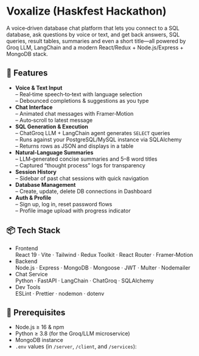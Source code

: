 # Voxalize (Haskfest Hackathon)

A voice‑driven database chat platform that lets you connect to a SQL database, ask questions by voice or text, and get back answers, SQL queries, result tables, summaries and even a short title—all powered by Groq LLM, LangChain and a modern React/Redux + Node.js/Express + MongoDB stack.

## 🚀 Features

- **Voice & Text Input**  
  – Real‑time speech‑to‑text with language selection  
  – Debounced completions & suggestions as you type  
- **Chat Interface**  
  – Animated chat messages with Framer‑Motion  
  – Auto‑scroll to latest message  
- **SQL Generation & Execution**  
  – ChatGroq LLM + LangChain agent generates `SELECT` queries  
  – Runs against your PostgreSQL/MySQL instance via SQLAlchemy  
  – Returns rows as JSON and displays in a table  
- **Natural‑Language Summaries**  
  – LLM‑generated concise summaries and 5–8 word titles  
  – Captured “thought process” logs for transparency  
- **Session History**  
  – Sidebar of past chat sessions with quick navigation  
- **Database Management**  
  – Create, update, delete DB connections in Dashboard  
- **Auth & Profile**  
  – Sign up, log in, reset password flows  
  – Profile image upload with progress indicator  

## 📦 Tech Stack

- Frontend  
  React 19 · Vite · Tailwind · Redux Toolkit · React Router · Framer‑Motion  
- Backend  
  Node.js · Express · MongoDB · Mongoose · JWT · Multer · Nodemailer  
- Chat Service  
  Python · FastAPI · LangChain · ChatGroq · SQLAlchemy  
- Dev Tools  
  ESLint · Prettier · nodemon · dotenv  

## 🔧 Prerequisites

- Node.js ≥ 16 & npm  
- Python ≥ 3.8 (for the Groq/LLM microservice)  
- MongoDB instance  
- `.env` values (in `/server`, `/client`, and `/services`):